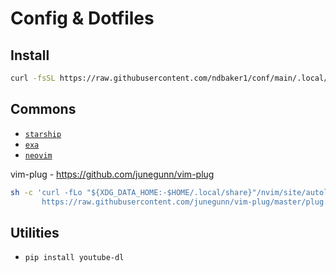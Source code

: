 # Config & Dotfiles

## Install
```sh
curl -fsSL https://raw.githubusercontent.com/ndbaker1/conf/main/.local/bin/dotfiles | sh
```

## Commons
- [`starship`](https://github.com/starship/starship)
- [`exa`](https://github.com/ogham/exa)
- [`neovim`](https://github.com/neovim/neovim)

vim-plug - https://github.com/junegunn/vim-plug
```sh
sh -c 'curl -fLo "${XDG_DATA_HOME:-$HOME/.local/share}"/nvim/site/autoload/plug.vim --create-dirs \
       https://raw.githubusercontent.com/junegunn/vim-plug/master/plug.vim'
```

## Utilities
- `pip install youtube-dl`

